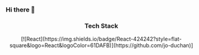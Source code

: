### Hi there 👋
<div align=center>
	<h3>Tech Stack</h3>
	[![React](https://img.shields.io/badge/React-424242?style=flat-square&logo=React&logoColor=61DAFB)](https://github.com/jo-duchan)]
</div>

